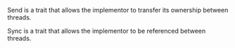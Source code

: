 Send is a trait that allows the implementor to transfer its ownership between threads.

Sync is a trait that allows the implementor to be referenced between threads.